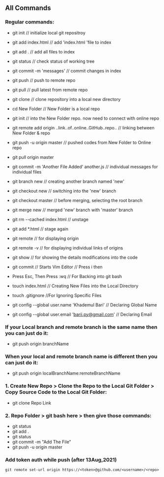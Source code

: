 ## All Commands

### Regular commands:
* git init // initialize local git repositroy 
* git add index.html // add 'index.html 'file to index
* git add . // add all files to index
* git status // check status of working tree
* git commit -m 'messages' // commit changes in index
* git push // push to remote repo
* git pull // pull latest from remote repo
* git clone // clone repository into a local new directory



* cd New Folder // New Folder is a local repo	
* git init // into the New Folder repo. now need to connect with online repo 
* git remote add origin ..link..of..online..GitHub..repo.. // linking between New Folder & repo 
* git push -u origin master // pushed codes from New Folder to Online repo
* git pull origin master
* git commit -m 'Another File Added' another.js // individual messages for individual files

* git branch new // creating another branch named 'new'
* git checkout new // switching into the 'new' branch
* git checkout master // before merging, selecting the root branch
* git merge new // merged 'new' branch with 'master' branch

* git rm --cached index.html // unstage
* git add *.html // stage again   

* git remote // for displaying origin
* git remote -v // for displaying individual links of origins
* git show // for showing the details modifications into the code

* git commit // Starts Vim Editor // Press i then 
* Press Esc, Then Press :wq // For Backing into git bash 

* touch index.html // Creating New Files into the Local Directory
* touch .gitignore //For Ignoring Specific Files    

* git config --global user.name 'Khademul Bari' // Declaring Global Name
* git config --global user.email 'barii.py@gmail.com' // Declaring Email

### If your Local branch and remote branch is the same name then you can just do it:
* git push origin branchName

### When your local and remote branch name is different then you can just do it:
* git push origin localBranchName:remoteBranchName

### 1. Create New Repo > Clone the Repo to the Local Git Folder > Copy Source Code to the Local Git Folder:
* git clone Repo Link

### 2. Repo Folder > git bash here > then give those commands:

* git status
* git add .
* git status
* git commit -m "Add The File"
* git push -u origin master

### Add token auth while push (after 13Aug,2021)
`git remote set-url origin https://<token>@github.com/<username>/<repo>`

